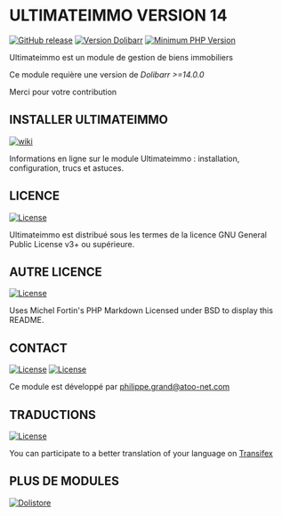 # ULTIMATEIMMO VERSION 14

[![GitHub release](https://img.shields.io/badge/Ultimateimmo-v14.0-red?logo=gitlab)](https://atoo-net.com/fr/home/90-ultimateimmo-140.html)
[![Version Dolibarr](https://img.shields.io/badge/Dolibarr-v14.0+-blue?logo=github)](https://github.com/Dolibarr/dolibarr)
[![Minimum PHP Version](https://img.shields.io/badge/php-%3E%3D%205.6-8892BF.svg?style=flat-square)](https://php.net/)

Ultimateimmo est un module de gestion de biens immobiliers

Ce module requière une version de *Dolibarr >=14.0.0*

Merci pour votre contribution

## INSTALLER ULTIMATEIMMO

[![wiki](https://img.shields.io/badge/Ultimateimmo-wiki-red?logo=gitlab)](https://wiki.dolibarr.org/index.php?title=Module_Ultimateimmo_FR)

Informations en ligne sur le module Ultimateimmo : installation, configuration, trucs et astuces.

## LICENCE

[![License](https://img.shields.io/badge/Gpl-V3+-red?logo=GNU)](https://www.gnu.org/licenses/gpl-3.0.fr.html)

Ultimateimmo est distribué sous les termes de la licence GNU General Public License v3+ ou supérieure.

## AUTRE LICENCE

[![License](https://img.shields.io/badge/License-Lib%20Copyright-blue?logo=FreeBSD)](https://github.com/michelf/php-markdown)

Uses Michel Fortin's PHP Markdown Licensed under BSD to display this README.

## CONTACT

[![License](https://img.shields.io/badge/Email-contact@atoo--net.com-red?logo=Gmail)](mailto:contact@atoo-net.com)
[![License](https://img.shields.io/badge/Contributor-aka:grandoc-blue?logo=Github)](https://github.com/grandoc)

Ce module est développé par <philippe.grand@atoo-net.com>

## TRADUCTIONS

[![License](https://img.shields.io/badge/Translation-Transifex-blue?logo=Git%20Extensions)](https://www.transifex.com/atoo-net/ultimateimmo/dashboard)

You can participate to a better translation of your language on [Transifex](https://www.transifex.com/atoo-net/ultimateimmo/dashboard)

## PLUS DE MODULES

[![Dolistore](https://www.dolistore.com/img/dolistore-logo-1587392517.jpg?width=390&button=true)](https://www.dolistore.com/fr/recherche?orderby=position&orderway=desc&search_query=atoo)
